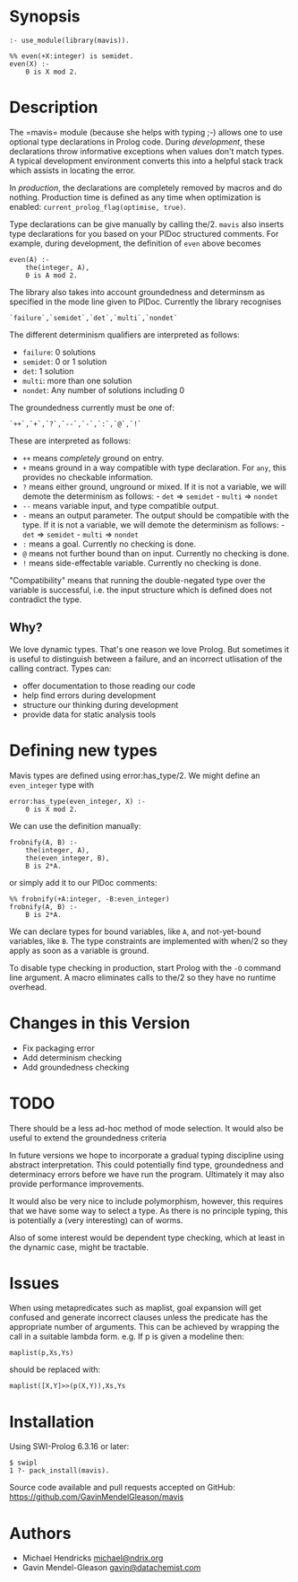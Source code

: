 # Synopsis

    :- use_module(library(mavis)).

    %% even(+X:integer) is semidet.
    even(X) :-
        0 is X mod 2.

# Description

The =mavis= module (because she helps with typing ;-) allows one to
use optional type declarations in Prolog code. During *development*,
these declarations throw informative exceptions when values don't match
types.  A typical development environment converts this into a helpful
stack track which assists in locating the error.

In *production*, the declarations are completely removed by macros
and do nothing.  Production time is defined as any time when optimization is enabled:
`current_prolog_flag(optimise, true)`.

Type declarations can be give manually by calling the/2.  `mavis` also inserts
type declarations for you based on your PlDoc structured comments.  For
example, during development, the definition of `even` above becomes

    even(A) :-
        the(integer, A),
        0 is A mod 2.

The library also takes into account groundedness and determinsm as
specified in the mode line given to PlDoc. Currently the library recognises

    `failure`,`semidet`,`det`,`multi`,`nondet`

The different determinism qualifiers are interpreted as follows:

* `failure`: 0 solutions
* `semidet`: 0 or 1 solution
* `det`: 1 solution
* `multi`: more than one solution
* `nondet`: Any number of solutions including 0

The groundedness currently must be one of:

    `++`,`+`,`?`,`--`,`-`,`:`,`@`,`!`

These are interpreted as follows:

* `++` means *completely* ground on entry.
* `+` means ground in a way compatible with type declaration. For `any`,
      this provides no checkable information.
* `?` means either ground, unground or mixed. If it is not a variable, we will demote the determinism as follows:
	  - `det` => `semidet`
	  - `multi` => `nondet`
* `--` means variable input, and type compatible output.
* `-` means an output parameter. The output should be compatible with the type. If it is not a variable, we will demote the determinism as follows:
      - `det` => `semidet`
	  - `multi` => `nondet`
* `:` means a goal. Currently no checking is done.
* `@` means not further bound than on input. Currently no checking is done.
* `!` means side-effectable variable. Currently no checking is done.

"Compatibility" means that running the double-negated type over the
variable is successful, i.e. the input structure which is defined does
not contradict the type. 

## Why?

We love dynamic types. That's one reason we love Prolog. But
sometimes it is useful to distinguish between a failure, and an
incorrect utlisation of the calling contract. Types can:

  * offer documentation to those reading our code
  * help find errors during development
  * structure our thinking during development
  * provide data for static analysis tools

# Defining new types

Mavis types are defined using error:has_type/2. We might define an
`even_integer` type with

    error:has_type(even_integer, X) :-
        0 is X mod 2.

We can use the definition manually:

    frobnify(A, B) :-
        the(integer, A),
        the(even_integer, B),
        B is 2*A.

or simply add it to our PlDoc comments:

    %% frobnify(+A:integer, -B:even_integer)
    frobnify(A, B) :-
        B is 2*A.

We can declare types for bound variables, like `A`, and
not-yet-bound variables, like `B`. The type constraints are implemented
with when/2 so they apply as soon as a variable is ground.

To disable type checking in production, start Prolog with the
`-O` command line argument. A macro eliminates calls to the/2 so they
have no runtime overhead.

# Changes in this Version

  * Fix packaging error
  * Add determinism checking
  * Add groundedness checking

# TODO

There should be a less ad-hoc method of mode selection. It would also
be useful to extend the groundedness criteria 

In future versions we hope to incorporate a gradual typing discipline
using abstract interpretation. This could potentially find type,
groundedness and determinacy errors before we have run the
program. Ultimately it may also provide performance improvements.

It would also be very nice to include polymorphism, however, this
requires that we have some way to select a type. As there is no
principle typing, this is potentially a (very interesting) can of
worms.

Also of some interest would be dependent type checking, which at least
in the dynamic case, might be tractable.

# Issues

When using metapredicates such as maplist, goal expansion will get
confused and generate incorrect clauses unless the predicate has the
appropriate number of arguments. This can be achieved by wrapping the
call in a suitable lambda form. e.g. If p is given a modeline then:

```
maplist(p,Xs,Ys)
```

should be replaced with:

```
maplist([X,Y]>>(p(X,Y)),Xs,Ys
```

# Installation

Using SWI-Prolog 6.3.16 or later:

    $ swipl
    1 ?- pack_install(mavis).

Source code available and pull requests accepted on GitHub:
https://github.com/GavinMendelGleason/mavis

# Authors

* Michael Hendricks <michael@ndrix.org>
* Gavin Mendel-Gleason <gavin@datachemist.com>